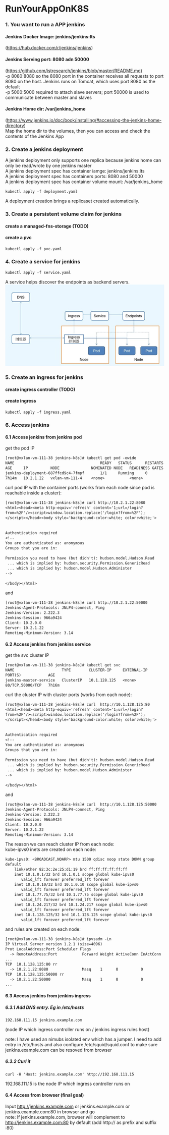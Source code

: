 # RunYourAppOnK8S

### 1. You want to run a APP jenkins

#### Jenkins Docker Image: jenkins/jenkins:lts 
(https://hub.docker.com/r/jenkins/jenkins)<br>

#### Jenkins Serving port: 8080 adn 50000
(https://github.com/istresearch/jenkins/blob/master/README.md)<br>
-p 8080:8080 so the 8080 port in the container receives all requests to port 8080 on the host. Jenkins runs on Tomcat, which uses port 8080 as the default<br>
-p 5000:5000 required to attach slave servers; port 50000 is used to communicate between master and slaves

#### Jenkins Home dir: /var/jenkins_home 
(https://www.jenkins.io/doc/book/installing/#accessing-the-jenkins-home-directory)<br>
Map the home dir to the volumes, then you can access and check the contents of the Jenkins App

### 2. Create a jenkins deployment
A jenkins deployment only supports one replica because jenkins home can only be read/wrote by one jenkins master <br>
A jenkins deployment spec has container iamge: jenkins/jenkins:lts <br>
A jenkins deployment spec has containers ports: 8080 and 50000 <br>
A jenkins deployment spec has container volume mount: /var/jenkins_home <br>

```
kubectl apply -f deployment.yaml
```
A deployment creation brings a replicaset created automatically.

### 3. Create a persistent volume claim for jenkins

#### create a managed-fns-storage (TODO)

#### create a pvc
```
kubectl apply -f pvc.yaml
```

### 4. Create a service for jenkins
```
kubectl apply -f service.yaml
```
A service helps discover the endpoints as backend servers.
![](https://github.com/wyike/RunYourAppOnK8S/blob/master/Ingress.jpeg)

### 5. Create an ingress for jenkins

#### create ingress  controller (TODO)

#### create ingress
```
kubectl apply -f ingress.yaml
```

### 6. Access jenkins
#### 6.1 Access jenkins from jenkins pod
get the pod IP<br>
```
[root@vxlan-vm-111-38 jenkins-k8s]# kubectl get pod -owide
NAME                                      READY   STATUS      RESTARTS   AGE     IP          NODE              NOMINATED NODE   READINESS GATES
jenkins-deployment-687ffcd9c4-7fmpf       1/1     Running     0          7h14m   10.2.1.22   vxlan-vm-111-4    <none>           <none>
```
curl pod IP with the container ports (works from each node since pod is reachable inside a cluster):<br> 
```
[root@vxlan-vm-111-38 jenkins-k8s]# curl http://10.2.1.22:8080
<html><head><meta http-equiv='refresh' content='1;url=/login?from=%2F'/><script>window.location.replace('/login?from=%2F');</script></head><body style='background-color:white; color:white;'>


Authentication required
<!--
You are authenticated as: anonymous
Groups that you are in:
  
Permission you need to have (but didn't): hudson.model.Hudson.Read
 ... which is implied by: hudson.security.Permission.GenericRead
 ... which is implied by: hudson.model.Hudson.Administer
-->

</body></html>                                                                                                               
```
and

```
[root@vxlan-vm-111-38 jenkins-k8s]# curl http://10.2.1.22:50000
Jenkins-Agent-Protocols: JNLP4-connect, Ping
Jenkins-Version: 2.222.3
Jenkins-Session: 966a9424
Client: 10.2.0.0
Server: 10.2.1.22
Remoting-Minimum-Version: 3.14
```
#### 6.2 Access jenkins from jenkins service
get the svc cluster IP
```
[root@vxlan-vm-111-38 jenkins-k8s]# kubectl get svc
NAME                     TYPE        CLUSTER-IP     EXTERNAL-IP   PORT(S)            AGE
jenkins-master-service   ClusterIP   10.1.128.125   <none>        80/TCP,50000/TCP   7h16m
```
curl the cluster IP with cluster ports (works from each node):
```
[root@vxlan-vm-111-38 jenkins-k8s]# curl  http://10.1.128.125:80
<html><head><meta http-equiv='refresh' content='1;url=/login?from=%2F'/><script>window.location.replace('/login?from=%2F');</script></head><body style='background-color:white; color:white;'>


Authentication required
<!--
You are authenticated as: anonymous
Groups that you are in:
  
Permission you need to have (but didn't): hudson.model.Hudson.Read
 ... which is implied by: hudson.security.Permission.GenericRead
 ... which is implied by: hudson.model.Hudson.Administer
-->

</body></html>                
```
and
```
[root@vxlan-vm-111-38 jenkins-k8s]# curl  http://10.1.128.125:50000
Jenkins-Agent-Protocols: JNLP4-connect, Ping
Jenkins-Version: 2.222.3
Jenkins-Session: 966a9424
Client: 10.2.0.0
Server: 10.2.1.22
Remoting-Minimum-Version: 3.14
```
The reason we can reach cluster IP from each node:<br>
kube-ipvs0 inets are created on each node:
```
kube-ipvs0: <BROADCAST,NOARP> mtu 1500 qdisc noop state DOWN group default 
    link/ether 82:3c:2e:25:d1:19 brd ff:ff:ff:ff:ff:ff
    inet 10.1.0.1/32 brd 10.1.0.1 scope global kube-ipvs0
       valid_lft forever preferred_lft forever
    inet 10.1.0.10/32 brd 10.1.0.10 scope global kube-ipvs0
       valid_lft forever preferred_lft forever
    inet 10.1.77.75/32 brd 10.1.77.75 scope global kube-ipvs0
       valid_lft forever preferred_lft forever
    inet 10.1.24.217/32 brd 10.1.24.217 scope global kube-ipvs0
       valid_lft forever preferred_lft forever
    inet 10.1.128.125/32 brd 10.1.128.125 scope global kube-ipvs0
       valid_lft forever preferred_lft forever
```
and rules are created on each node:
```
[root@vxlan-vm-111-38 jenkins-k8s]# ipvsadm -Ln
IP Virtual Server version 1.2.1 (size=4096)
Prot LocalAddress:Port Scheduler Flags
  -> RemoteAddress:Port           Forward Weight ActiveConn InActConn
...
TCP  10.1.128.125:80 rr
  -> 10.2.1.22:8080               Masq    1      0          0         
TCP  10.1.128.125:50000 rr
  -> 10.2.1.22:50000              Masq    1      0          0         
...
```
#### 6.3 Access jenkins from jenkins ingress
##### 6.3.1 Add DNS entry. Eg in /etc/hosts
```
192.168.111.15 jenkins.example.com
```
(node IP which ingress controller runs on / jenkins ingress rules host)<br>

note: I have used an nimubs isolated env which has a jumper. I need to add entry in /etc/hosts and also configure /etc/squid/squid.conf to make sure jenkins.example.com can be resoved from browser <br>
##### 6.3.2 Curl it
```
curl -H 'Host: jenkins.example.com' http://192.168.111.15
```
192.168.111.15 is the node IP which ingress controller runs on
#### 6.4 Access from browser (final goal)
Input http://jenkins.example.com or jenkins.example.com or jenkins.example.com:80 in browser and go <br>
note: If jenkins.example.com, browser will complement to http://jenkins.example.com:80 by default (add http:// as prefix and suffix :80)
